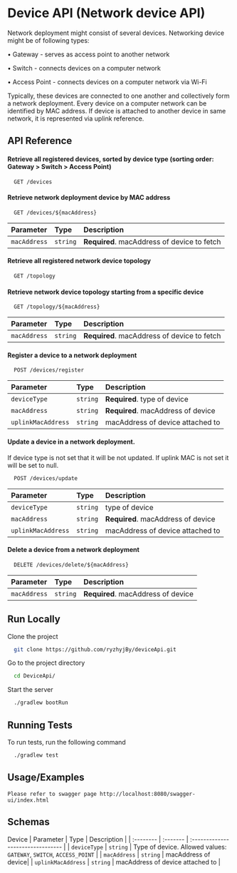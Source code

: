 
# Device API (Network device API)

Network deployment might consist of several devices.
Networking device might be of following types:

• Gateway - serves as access point to another network

• Switch - connects devices on a computer network

• Access Point - connects devices on a computer network via Wi-Fi

Typically, these devices are connected to one another and collectively form a
network deployment.
Every device on a computer network can be identified by MAC address.
If device is attached to another device in same network, it is represented via
uplink reference.


## API Reference

#### Retrieve all registered devices, sorted by device type (sorting order: Gateway > Switch > Access Point)

```http
  GET /devices
```


#### Retrieve network deployment device by MAC address

```http
  GET /devices/${macAddress}
```

| Parameter | Type     | Description                       |
| :-------- | :------- | :-------------------------------- |
| `macAddress`      | `string` | **Required**. macAddress of device to fetch |

#### Retrieve all registered network device topology


```http
  GET /topology
```

#### Retrieve network device topology starting from a specific device

```http
  GET /topology/${macAddress}
```

| Parameter | Type     | Description                       |
| :-------- | :------- | :-------------------------------- |
| `macAddress`      | `string` | **Required**. macAddress of device to fetch |

#### Register a device to a network deployment

```http
  POST /devices/register
```

| Parameter | Type     | Description                       |
 :-------- | :------- | :-------------------------------- |
| `deviceType`      | `string` | **Required**. type of device 
| `macAddress`      | `string` | **Required**. macAddress of device |
| `uplinkMacAddress`      | `string` |  macAddress of device attached to 

#### Update a device in a network deployment.  
If device type is not set that it will be not updated. If uplink MAC is not set it will be set to null.

```http
  POST /devices/update
```

| Parameter | Type     | Description                       |
 :-------- | :------- | :-------------------------------- |
| `deviceType`      | `string` | type of device 
| `macAddress`      | `string` | **Required**. macAddress of device |
| `uplinkMacAddress`      | `string` |  macAddress of device attached to 


#### Delete a device from a network deployment

```http
  DELETE /devices/delete/${macAddress}
```

| Parameter | Type     | Description                       |
 :-------- | :------- | :-------------------------------- |
| `macAddress`      | `string` | **Required**. macAddress of device |

## Run Locally

Clone the project

```bash
  git clone https://github.com/ryzhyjBy/deviceApi.git
```

Go to the project directory

```bash
  cd DeviceApi/
```

Start the server

```bash
  ./gradlew bootRun
```


## Running Tests

To run tests, run the following command

```bash
  ./gradlew test
```


## Usage/Examples

```
Please refer to swagger page http://localhost:8080/swagger-ui/index.html
```


## Schemas
Device
| Parameter | Type     | Description                       |
| :-------- | :------- | :-------------------------------- |
| `deviceType`      | `string` | Type of device. Allowed values: `GATEWAY`, `SWITCH`, `ACCESS_POINT` |
| `macAddress`      | `string` | macAddress of device|
| `uplinkMacAddress`      | `string` | macAddress of device attached to |


